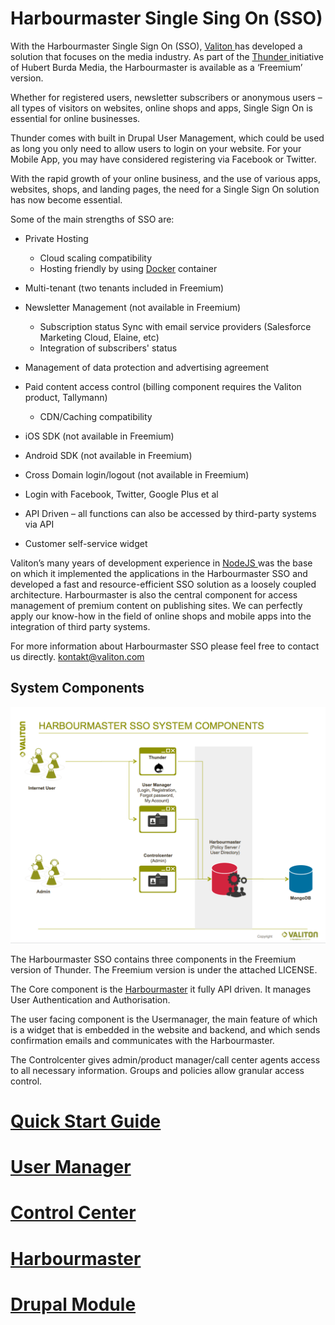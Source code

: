 # Harbourmaster Single Sing On \(SSO\)

With the Harbourmaster Single Sign On \(SSO\), [Valiton ](https://valiton.com/)has developed a solution that focuses on the media industry. As part of the [Thunder ](http://www.thunder.org/)initiative of Hubert Burda Media, the Harbourmaster is available as a ‘Freemium’ version.

Whether for registered users, newsletter subscribers or anonymous users – all types of visitors on websites, online shops and apps, Single Sign On is essential for online businesses.

Thunder comes with built in Drupal User Management, which could be used as long you only need to allow users to login on your website. For your Mobile App, you may have considered registering via Facebook or Twitter.

With the rapid growth of your online business, and the use of various apps, websites, shops, and landing pages, the need for a Single Sign On solution has now become essential.

Some of the main strengths of SSO are:

* Private Hosting

  * Cloud scaling compatibility 
  * Hosting friendly by using [Docker](https://www.docker.com/) container

* Multi-tenant \(two tenants included in Freemium\)

* Newsletter Management \(not available in Freemium\)

  * Subscription status Sync with email service providers \(Salesforce Marketing Cloud, Elaine, etc\)
  * Integration of subscribers' status

* Management of data protection and advertising agreement

* Paid content access control \(billing component requires the Valiton product, Tallymann\)

  * CDN/Caching compatibility 


* iOS SDK \(not available in Freemium\)

* Android SDK \(not available in Freemium\)

* Cross Domain login/logout  \(not available in Freemium\)

* Login with Facebook, Twitter, Google Plus et al
* API Driven – all functions can also be accessed by third-party systems via API
* Customer self-service widget  

Valiton’s many years of development experience in [NodeJS ](https://nodejs.org/)was the base on which it implemented the applications in the Harbourmaster SSO and developed a fast and resource-efficient SSO solution as a loosely coupled architecture. Harbourmaster is also the central component for access management of premium content on publishing sites. We can perfectly apply our know-how in the field of online shops and mobile apps into the integration of third party systems.

For more information about Harbourmaster SSO please feel free to contact us directly. [kontakt@valiton.com](mailto:kontakt@valiton.com)

## System Components

![](assets/system_components.png)

The Harbourmaster SSO contains three components in the Freemium version of Thunder. The Freemium version is under the attached LICENSE.

The Core component is the [Harbourmaster](harbourmaster.md) it fully API driven. It manages User Authentication and Authorisation.

The user facing component is the Usermanager, the main feature of which is a widget that is embedded in the website and backend, and which sends confirmation emails and communicates with the Harbourmaster.

The Controlcenter gives admin/product manager/call center agents access to all necessary information. Groups and policies allow granular access control.

# [Quick Start Guide](quick-start-guide.md)

# [User Manager](Usermanager.md)

# [Control Center](control-center.md)

# [Harbourmaster](harbourmaster.md)

# [Drupal Module](drupalmodule.md)

